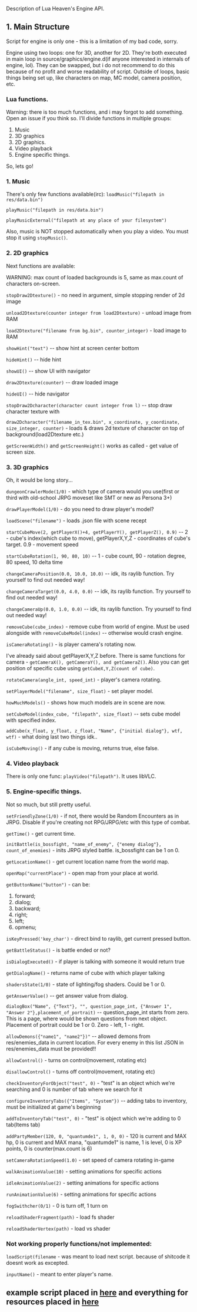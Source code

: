 Description of Lua Heaven's Engine API.

## 1. Main Structure

Script for engine is only one - this is a limitation of my bad code, sorry.

Engine using two loops: one for 3D, another for 2D. They're both executed in main loop in source/graphics/engine.d(if anyone interested in internals of engine, lol).
They can be swapped, but i do not recommend to do this because of no profit and worse readability of script. Outside of loops, basic things being set up, like characters on map, MC model, camera position, etc. 

### Lua functions.

Warning: there is too much functions, and i may forgot to add something. Open an issue if you think so.
I'll divide functions in multiple groups:

1. Music
2. 3D graphics
3. 2D graphics.
4. Video playback
5. Engine specific things.

So, lets go!

### 1. Music

There's only few functions available(irc):
```loadMusic("filepath in res/data.bin")```

```playMusic("filepath in res/data.bin")```

```playMusicExternal("filepath at any place of your filesystem")```

Also, music is NOT stopped automatically when you play a video. You must stop it using ```stopMusic()```.

### 2. 2D graphics

Next functions are available:

WARNING: max count of loaded backgrounds is 5, same as max.count of characters on-screen.

```stopDraw2Dtexture()``` - no need in argument, simple stopping render of 2d image

```unload2Dtexture(counter integer from load2Dtexture)``` - unload image from RAM

```load2Dtexture("filename from bg.bin", counter_integer)``` - load image to RAM

```showHint("text")``` -- show hint at screen center bottom

```hideHint()``` -- hide hint

```showUI()``` -- show UI with navigator

```draw2Dtexture(counter)``` -- draw loaded image

```hideUI()``` -- hide navigator

```stopDraw2Dcharacter(character count integer from l)``` -- stop draw character texture with

```draw2Dcharacter("filename_in_tex.bin", x_coordinate, y_coordinate, size_integer, counter)``` - loads & draws 2d texture of character on top of background(load2Dtexture etc.)

```getScreenWidth()``` and ```getScreenHeight()``` works as called - get value of screen size.

### 3. 3D graphics

Oh, it would be long story...

```dungeonCrawlerMode(1/0)``` - which type of camera would you use(first or third with old-school JRPG moveset like SMT or new as Persona 3+)

```drawPlayerModel(1/0)``` - do you need to draw player's model?

```loadScene("filename")``` - loads .json file with scene recept

```startCubeMove(2, getPlayerX()+4, getPlayerY(), getPlayerZ(), 0.9)``` -- 2 - cube's index(which cube to move), getPlayerX,Y,Z - coordinates of cube's target. 0.9 - movement speed

```startCubeRotation(1, 90, 80, 10)``` -- 1 - cube count, 90 - rotation degree, 80 speed, 10 delta time

```changeCameraPosition(0.0, 10.0, 10.0)``` -- idk, its raylib function. Try yourself to find out needed way!

```changeCameraTarget(0.0, 4.0, 0.0)``` -- idk, its raylib function. Try yourself to find out needed way!

```changeCameraUp(0.0, 1.0, 0.0)``` -- idk, its raylib function. Try yourself to find out needed way!

```removeCube(cube_index)``` - remove cube from world of engine. Must be used alongside with ```removeCubeModel(index)``` -- otherwise would crash engine.

```isCameraRotating()``` - is player camera's rotating now.

I've already said about getPlayerX,Y,Z before. There is same functions for camera - ```getCameraX(), getCameraY(), and getCameraZ()```. Also you can get position of specific cube using ```getCubeX,Y,Z(count of cube)```. 

```rotateCamera(angle_int, speed_int)``` - player's camera rotating.

```setPlayerModel("filename", size_float)``` - set player model.

```howMuchModels()``` - shows how much models are in scene are now.

```setCubeModel(index_cube, "filepath", size_float)``` -- sets cube model with specified index.

```addCube(x_float, y_float, z_float, "Name", {"initial dialog"}, wtf, wtf)``` - what doing last two things idk..

```isCubeMoving()``` - if any cube is moving, returns true, else false.

### 4. Video playback

There is only one func: ```playVideo("filepath")```. It uses libVLC.

### 5. Engine-specific things.

Not so much, but still pretty useful.

```setFriendlyZone(1/0)``` - if not, there would be Random Encounters as in JRPG. Disable if you're creating not RPG/JRPG/etc with this type of combat.

```getTime()``` - get current time.

```initBattle(is_bossfight, "name_of_enemy", {"enemy dialog"}, count_of_enemies)``` - inits JRPG styled battle. is_bossfight can be 1 on 0.

```getLocationName()``` - get current location name from the world map.

```openMap("currentPlace")``` - open map from your place at world.

```getButtonName("button")``` - can be:
1. forward;
2. dialog;
3. backward;
4. right;
5. left;
6. opmenu;

```isKeyPressed('key_char')``` - direct bind to raylib, get current pressed button.

```getBattleStatus()``` - is battle ended or not?

```isDialogExecuted()``` - if player is talking with someone it would return true

```getDialogName()``` - returns name of cube with which player talking

```shadersState(1/0)``` - state of lighting/fog shaders. Could be 1 or 0.

```getAnswerValue()``` -- get answer value from dialog.

```dialogBox("Name", {"Text"}, "", question_page_int, {"Answer 1", "Answer 2"},placement_of_portrait)``` -- question_page_int starts from zero. This is a page, where would be shown questions from next object. Placement of portrait could be 1 or 0. Zero - left, 1 - right.

```allowDemons({"name1", "name2"})"``` -- allowed demons from res/enemies_data in current location. For every enemy in this list JSON in res/enemies_data must be provided!!

```allowControl()``` - turns on control(movement, rotating etc)

```disallowControl()``` - turns off control(movement, rotating etc)

```checkInventoryForObject("test", 0)``` - "test" is an object which we're searching and 0 is number of tab where we search for it

```configureInventoryTabs({"Items", "System"})``` -- adding tabs to inventory, must be initialized at game's beginning

```addToInventoryTab("test", 0)``` - "test" is object which we're adding to 0 tab(Items tab)

```addPartyMember(120, 0, "quantumde1", 1, 0, 0)``` - 120 is current and MAX hp, 0 is current and MAX mana, "quantumde1" is name, 1 is level, 0 is XP points, 0 is counter(max.count is 6)

```setCameraRotationSpeed(1.0)``` - set speed of camera rotating in-game


```walkAnimationValue(10)``` - setting animations for specific actions

```idleAnimationValue(2)``` - setting animations for specific actions

```runAnimationValue(6)``` - setting animations for specific actions

```fogSwithcher(0/1)``` - 0 is turn off, 1 turn on

```reloadShaderFragment(path)``` - load fs shader

```reloadShaderVertex(path)``` - load vs shader
### Not working properly functions/not implemented:

```loadScript(filename``` - was meant to load next script. because of shitcode it doesnt work as excepted.

```inputName()``` - meant to enter player's name.

## example script placed in [here](../scripts/00_script.lua) and everything for resources placed in [here](../res/)
